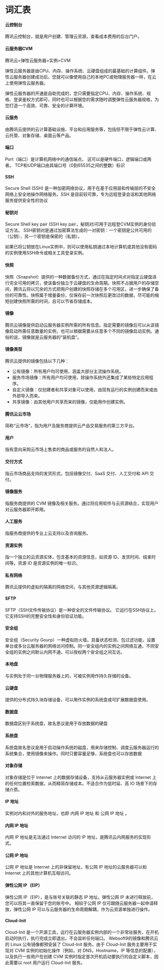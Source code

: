 # 词汇表

#### 云控制台

腾讯云控制台，就是用户创建、管理云资源，查看成本费用的后台门户。

#### 云服务器CVM

腾讯云=弹性云服务器=实例=CVM

弹性云服务器是由CPU、内存、操作系统、云硬盘组成的最基础的计算组件。弹性云服务器创建成功后，您就可以像使用自己的本地PC或物理服务器一样，在云上使用弹性云服务器。

弹性云服务器的开通是自助完成的，您只需要指定CPU、内存、操作系统、规格、登录鉴权方式即可，同时也可以根据您的需求随时调整弹性云服务器规格，为您打造一个高效、可靠、安全的计算环境。


#### 云服务

由腾讯云提供的云计算基础设施、平台和应用服务等，包括但不限于弹性云计算、云托管、对象存储、桌面云等产品。

#### 端口

Port（端口）是计算机网络中的通信端点。 这可以是硬件端口，逻辑端口或两者。 TCP和UDP端口由其端口号（0到65535之间的整数）标识

#### SSH

Secure Shell (SSH) 是一种加密网络协议，用于在基于应用层和传输层的不安全网络上安全地操作网络服务。SSH 是目前较可靠，专为远程登录会话和其他网络服务提供安全性的协议

#### 秘钥对

Secure Shell key pair (SSH key pair，秘钥对)可用于远程登CVM实例的身份验证方法。 SSH密钥对是通过加密算法生成的一对密钥：一个密钥是公共可用的（公钥），另一个密钥是保密的（私钥）。

如果已将公钥放在Linux实例中，则可以使用私钥通过本地计算机或其他没有密码的实例使用SSH命令或相关工具登录实例。

#### 快照

快照（Snapshot）提供的一种数据备份方式，通过在指定时间点对指定云硬盘进行完全可用的拷贝，使该备份独立于云硬盘的生命周期。快照不占据用户的存储空间，腾讯云将以冗余的方式把用户创建的快照存储在多个可用区，进一步确保了备份的可靠性。快照属于增量备份，仅保存前一次快照后更改过的数据，尽可能的缩短创建快照所需的时间，且可以节省存储成本。

#### 镜像

腾讯云镜像提供启动云服务器实例所需的所有信息。指定需要的镜像后可以从该镜像启动所需任意数量的实例，也可以根据需要从任意多个不同的镜像启动实例。通俗的说，镜像就是云服务器的“装机盘”。

#### 镜像类型

腾讯云提供的镜像包括以下几种：

* 公有镜像：所有用户均可使用，涵盖大部分主流操作系统。
* 服务市场镜像：所有用户均可使用，除操作系统外还集成了某些特定应用程序。
* 自定义镜像：仅创建者和共享对象可以使用，由现有运行的实例创建而来或由外部导入而来。
* 共享镜像：由其他用户共享而来的镜像，仅能用作创建实例。

#### 腾讯云云市场

简称“云市场”，指为用户及服务商提供云产品交易服务的第三方平台。

#### 用户

指有意向采购云市场上售卖的商品或服务的自然人和法人。

#### 交付方式

指云市场商品支持的发货形式，包括镜像交付、SaaS 交付、人工交付和 API 交付。

#### 镜像服务

指服务商提供的 CVM 镜像及相关服务。通过将应用软件与云资源结合，实现用户对云服务器即开即用。

#### 人工服务

指服务商提供的专业上云支持以及咨询服务。

#### 资源实例

指一个独立的云资源实体，包含基本的资源信息，如资源 ID、发货时间、结束时间等。资源 ID 是资源实例的唯一标识。

#### 私有网络

腾讯云提供的虚拟的隔离的网络空间，与其他资源逻辑隔离。

#### SFTP

SFTP（SSH文件传输协议）是一种安全的文件传输协议。 它运行在SSH协议上。 它支持SSH的完整安全性和身份验证功能。

#### 安全组

安全组（Security Gourp）一种虚拟防火墙，具备状态检测、包过滤功能，设置单台或多台云服务器的网络访问控制。同一安全组内的实例之间网络互通，不同安全组的实例之间默认内网不通，可以授权两个安全组之间互访。

#### 本地盘

与实例处于同一台物理服务器上的，可被实例用作持久存储的设备。

#### 云硬盘

提供的分布式持久块存储设备，可以用作实例的系统盘或可扩展数据盘使用。

#### 数据盘

数据盘区别于系统盘，故名思议是用于存放数据的硬盘

#### 系统盘

系统盘故名思议是用于启动操作系统的磁盘，用来存储控制、调度云服务器运行的系统集合，使用镜像来操作。同时只要容量足够，系统盘也可以存放数据

#### 对象存储

对象存储是位于 Internet 上的数据存储设备，支持从云服务器实例或 Internet 上的任何位置检索数据，从而精简存储成本。不适合作为低时延、高 IO 场景下的存储介质。

#### IP 地址

实例对内和对外的服务地址，也即 内网 IP 地址 和 公网 IP 地址 。

#### 内网 IP 地址

内网 IP 地址是无法通过 Internet 访问的 IP 地址，是腾讯云内网服务的实现形式。

#### 公网 IP 地址 

公网 IP 地址是 Internet 上的非保留地址，有公网 IP 地址的云服务器可以和 Internet 上的其他计算机互相访问。

#### 弹性公网 IP（EIP）

弹性公网 IP（EIP），是与账号关联的静态 IP 地址。弹性公网 IP 未进行释放前， 您可以将其一直保留于您的账号中。 相较于公网 IP 仅可跟随云服务器一起申请释放，弹性公网 IP 可以与云服务器的生命周期解耦，作为云资源单独进行操作。

#### Cloud-Init

Cloud-Init 是一个开源工具，运行在云服务器实例内部的一个非常驻服务，在开机启动时执行，执行完成立即退出，不会监听任何端口。
Websoft9的镜像和腾讯云的 Linux 公有镜像都预安装了 Cloud-Init 服务。由于 Cloud-Init 服务主要用于实现对 CVM 实例的初始化操作（例如，对 DNS，Hostname，IP 等信息的配置），以及执行一些用户在创建 CVM 实例时指定首次开机启动要执行的自定义脚本，因此需要以 root 用户运行 Cloud-Init 服务。